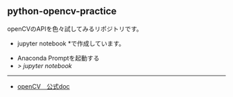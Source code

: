 ## python-opencv-practice

openCVのAPIを色々試してみるリポジトリです。  

* jupyter notebook *で作成しています。

- Anaconda Promptを起動する
- *> jupyter notebook*

---

- [openCV　公式doc](https://docs.opencv.org/master/index.html)
